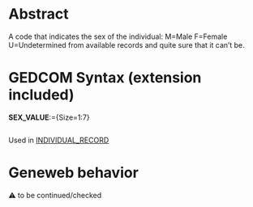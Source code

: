 ﻿# Abstract
A code that indicates the sex of the individual:
M=Male
F=Female
U=Undetermined from available records and quite sure that it can’t be.


# GEDCOM Syntax (extension included)

**SEX_VALUE**:={Size=1:7}
<pre>
</pre>
Used in <a href=Ged.INDIVIDUAL_RECORD.md>INDIVIDUAL_RECORD</a><br />

# Geneweb behavior


:warning: to be continued/checked

